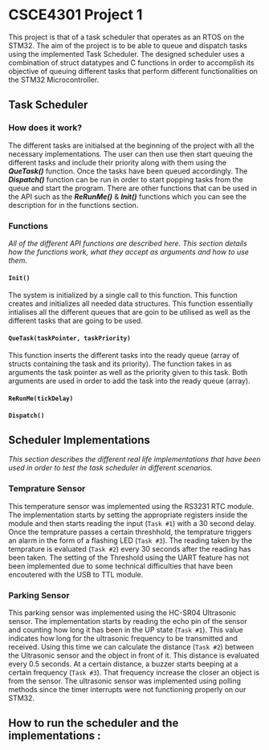 # CSCE4301 Project 1

This project is that of a task scheduler that operates as an RTOS on the STM32. The aim of the project is to be able to queue and dispatch tasks using the implemented Task Scheduler. The designed scheduler uses a combination of struct datatypes and C functions in order to accomplish its objective of queuing different tasks that perform different functionalities on the STM32 Microcontroller. 

## Task Scheduler

### How does it work?

The different tasks are initialsed at the beginning of the project with all the necessary implementations. The user can then use then start queuing the different tasks and include their priority along with them using the ***QueTask()*** function. Once the tasks have been queued accordingly. The ***Dispatch()*** function can be run in order to start popping tasks from the queue and start the program. There are other functions that can be used in the API such as the ***ReRunMe()*** & ***Init()*** functions which you can see the description for in the functions section. 

### Functions

_All of the different API functions are described here. This section details how the functions work, what they accept as arguments and how to use them._

#### `Init()`
The system is initialized by a single call to this function. This function creates and initializes all needed data structures. This function essentially intialises all the different queues that are goin to be utilised as well as the different tasks that are going to be used.

#### `QueTask(taskPointer, taskPriority)`
This function inserts the different tasks into the ready queue (array of structs containing the task and its priority). The function takes in as arguments the task pointer as well as the priority given to this task. Both arguments are used in order to add the task into the ready queue (array). 

#### `ReRunMe(tickDelay)`


#### `Dispatch()`


## Scheduler Implementations

_This section describes the different real life implementations that have been used in order to test the task scheduler in different scenarios._

### Temprature Sensor

This temperature sensor was implemented using the RS3231 RTC module. The implementation starts by setting the appropriate registers inside the module and then starts reading the input (`Task #1`) with a 30 second delay. Once the temprature passes a certain threshhold, the temprature triggers an alarm in the form of a flashing LED (`Task #3`). The reading taken by the temprature is evaluated (`Task #2`) every 30 seconds after the reading has been taken. The setting of the Threshold using the UART feature has not been implemented due to some technical difficulties that have been encoutered with the USB to TTL module.

### Parking Sensor

This parking sensor was implemented using the HC-SR04 Ultrasonic sensor. The implementation starts by reading the echo pin of the sensor and counting how long it has been in the UP state (`Task #1`). This value indicates how long for the ultrasonic frequency to be transmitted and received. Using this time we can calculate the distance (`Task #2`) between the Ultrasonic sensor and the object in front of it. This distance is evaluated every 0.5 seconds. At a certain distance, a buzzer starts beeping at a certain frequency (`Task #3`). That frequency increase the closer an object is from the sensor. The ultrasonic sensor was implemented using polling methods since the timer interrupts were not functioning properly on our STM32. 

## How to run the scheduler and the implementations : 
